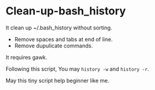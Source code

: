 # Clean-up-bash_history
It clean up ~/.bash_history without sorting.
- Remove spaces and tabs at end of line.
- Remove dupulicate commands.

It requires gawk.

Following this script, You may `history -w` and `history -r`.

May this tiny script help beginner like me.
